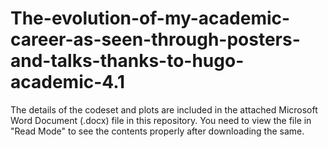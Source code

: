 # The-evolution-of-my-academic-career-as-seen-through-posters-and-talks-thanks-to-hugo-academic-4.1

The details of the codeset and plots are included in the attached Microsoft Word Document (.docx) file in this repository. 
You need to view the file in "Read Mode" to see the contents properly after downloading the same.
